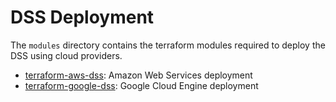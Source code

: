 # DSS Deployment

The `modules` directory contains the terraform modules required to deploy the DSS using cloud providers.

- [terraform-aws-dss](./terraform-aws-dss/README.md): Amazon Web Services deployment
- [terraform-google-dss](./terraform-google-dss/README.md): Google Cloud Engine deployment
